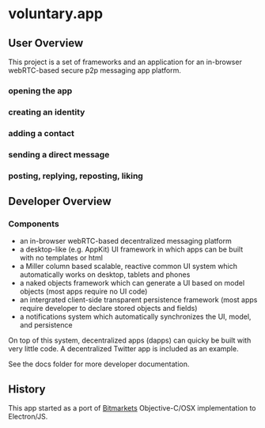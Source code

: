 # voluntary.app


## User Overview 

This project is a set of frameworks and an application for an in-browser webRTC-based secure p2p messaging app platform.

### opening the app

### creating an identity

### adding a contact

### sending a direct message

### posting, replying, reposting, liking



## Developer Overview

### Components 

- an in-browser webRTC-based decentralized messaging platform 
- a desktop-like (e.g. AppKit) UI framework in which apps can be built with no templates or html
- a Miller column based scalable, reactive common UI system which automatically works on desktop, tablets and phones
- a naked objects framework which can generate a UI based on model objects (most apps require no UI code)
- an intergrated client-side transparent persistence framework (most apps require developer to declare stored objects and fields)
- a notifications system which automatically synchronizes the UI, model, and persistence

On top of this system, decentralized apps (dapps) can quicky be built with very little code. 
A decentralized Twitter app is included as an example.

See the docs folder for more developer documentation.

## History

This app started as a port of [Bitmarkets](https://voluntary.net/bitmarkets/) Objective-C/OSX implementation to Electron/JS. 

    
	
